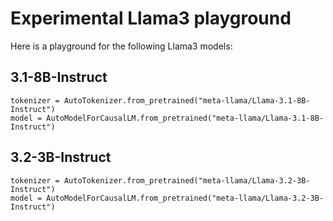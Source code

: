 # Experimental Llama3 playground

Here is a playground for the following Llama3 models:

## 3.1-8B-Instruct
```
tokenizer = AutoTokenizer.from_pretrained("meta-llama/Llama-3.1-8B-Instruct")
model = AutoModelForCausalLM.from_pretrained("meta-llama/Llama-3.1-8B-Instruct")
```

## 3.2-3B-Instruct
```
tokenizer = AutoTokenizer.from_pretrained("meta-llama/Llama-3.2-3B-Instruct")
model = AutoModelForCausalLM.from_pretrained("meta-llama/Llama-3.2-3B-Instruct")
```
